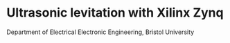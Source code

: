 # Ultrasonic levitation with Xilinx Zynq 

Department of Electrical Electronic Engineering, 
Bristol University
